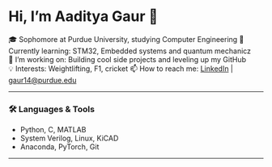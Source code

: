 # Hi, I’m Aaditya Gaur 👋

🎓 Sophomore at Purdue University, studying Computer Engineering
🔭 Currently learning: STM32, Embedded systems and quantum mechanicz  
🌱 I’m working on: Building cool side projects and leveling up my GitHub  
💡 Interests: Weightlifting, F1, cricket
📫 How to reach me: [LinkedIn](https://www.linkedin.com/in/aadityagaur) | gaur14@purdue.edu

---

### 🛠️ Languages & Tools
- Python, C, MATLAB
- System Verilog, Linux, KiCAD
- Anaconda, PyTorch, Git

---
